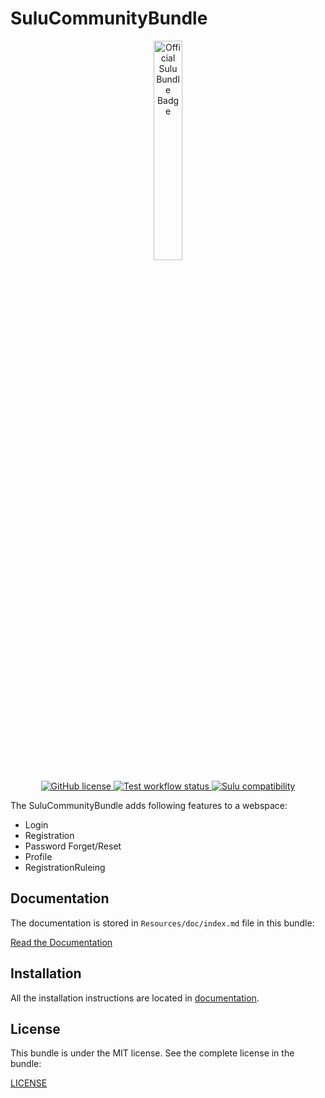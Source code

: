# SuluCommunityBundle

<p align="center">
    <a href="https://sulu.io/" target="_blank">
        <img width="30%" src="https://sulu.io/uploads/media/800x/00/230-Official%20Bundle%20Seal.svg?v=2-6&inline=1" alt="Official Sulu Bundle Badge">
    </a>
</p>
<p align="center">
    <a href="https://github.com/sulu/SuluCommunityBundle/blob/2.x/LICENSE" target="_blank">
        <img src="https://img.shields.io/github/license/sulu/SuluCommunityBundle.svg" alt="GitHub license">
    </a>
    <a href="https://github.com/sulu/SuluCommunityBundle/actions" target="_blank">
        <img src="https://img.shields.io/github/workflow/status/sulu/SuluCommunityBundle/Test%20application?label=test-workflow" alt="Test workflow status">
    </a>
    <a href="https://github.com/sulu/sulu/releases" target="_blank">
        <img src="https://img.shields.io/badge/sulu%20compatibility-%3E=2.0-52b6ca.svg" alt="Sulu compatibility">
    </a>
</p>

The SuluCommunityBundle adds following features to a webspace:

 - Login
 - Registration
 - Password Forget/Reset
 - Profile
 - RegistrationRuleing

## Documentation

The documentation is stored in `Resources/doc/index.md` file in this bundle:

[Read the Documentation](Resources/doc/index.md)

## Installation

All the installation instructions are located in [documentation](Resources/doc/index.md).

## License

This bundle is under the MIT license. See the complete license in the bundle:

[LICENSE](LICENSE)
